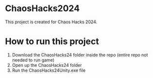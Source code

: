 # ChaosHacks2024
This project is created for Chaos Hacks 2024.

# How to run this project
1. Download the ChaosHacks24 folder inside the repo (entire repo not needed to run game)
2. Open up the ChaosHacks24 folder
3. Run the ChaosHacks24Unity.exe file
